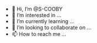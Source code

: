 - 👋 Hi, I’m @S-COOBY
- 👀 I’m interested in ...
- 🌱 I’m currently learning ...
- 💞️ I’m looking to collaborate on ...
- 📫 How to reach me ...

<!---
S-COOBY/S-COOBY is a ✨ special ✨ repository because its `README.md` (this file) appears on your GitHub profile.
You can click the Preview link to take a look at your changes.
--->
